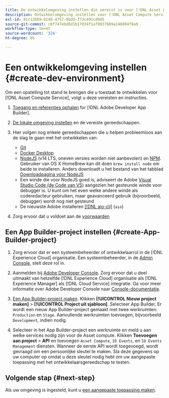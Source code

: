 ```yaml
---
title: De ontwikkelomgeving instellen die vereist is voor [!DNL Asset Compute Service]
description: Ontwikkelomgeving instellen voor [!DNL Asset Compute Service] om aangepaste code te maken en te testen.
exl-id: 91c12889-01d8-4757-9bdd-f73c491cd9d5
source-git-commit: c6f747ebd6d1b17834f1af0837609a148804f8a9
workflow-type: tm+mt
source-wordcount: '324'
ht-degree: 0%

---
```


# Een ontwikkelomgeving instellen {#create-dev-environment}

Om een opstelling tot stand te brengen die u toestaat te ontwikkelen voor [!DNL Asset Compute Service], volgt u deze vereisten en instructies.

1. [Toegang en referenties ophalen](https://developer.adobe.com/app-builder/docs/getting_started/#acquire-access-and-credentials) for [!DNL Adobe Developer App Builder].

1. [De lokale omgeving instellen](https://developer.adobe.com/app-builder/docs/getting_started/#local-environment-set-up) en de vereiste gereedschappen.

1. Hier volgen nog enkele gereedschappen die u helpen probleemloos aan de slag te gaan met het ontwikkelen van:

   * [Git](https://git-scm.com/)
   * [Docker Desktop](https://www.docker.com/get-started)
   * [NodeJS](https://nodejs.org) (v14 LTS, oneven versies worden niet aanbevolen) en [NPM](https://www.npmjs.com). Gebruiker van OS X HomeBrew kan dit doen `brew install node` om beide te installeren. Anders downloadt u het bestand van het tabblad [Downloadpagina voor NodeJS](https://nodejs.org/en/)
   * Een winde die voor NodeJS goed is, adviseert de Adobe [Visual Studio Code (de Code van VS)](https://code.visualstudio.com) aangezien het gesteunde winde voor debugger is. U kunt om het even welke andere winde als coderedacteur gebruiken, maar geavanceerd gebruik (bijvoorbeeld, debugger) wordt nog niet gesteund
   * De nieuwste Adobe installeren [[!DNL aio-cli]](https://github.com/adobe/aio-cli) (`aio`)
   <!-- - install using `npm install -g @adobe/aio-cli@7.1.0` -->

1. Zorg ervoor dat u voldoet aan de [voorwaarden](/help/using/understand-extensibility.md#prerequisites-and-provisioning)

<!--
>[!NOTE]
>
>For now, use [!DNL Adobe I/O] CLI v7.1.0 of and do not use [!DNL Adobe I/O] CLI v8.
-->

## Een App Builder-project instellen {#create-App-Builder-project}

1. Zorg ervoor dat er een systeembeheerder of ontwikkelaarrol in de [!DNL Experience Cloud] organisatie. Een systeembeheerder, in de [Admin Console](https://adminconsole.adobe.com/overview), stelt deze rol in.

1. Aanmelden bij [Adobe Developer Console](https://developer.adobe.com/console/user/servicesandapis). Zorg ervoor dat u deel uitmaakt van hetzelfde [!DNL Experience Cloud] organisatie als [!DNL Experience Manager] als [!DNL Cloud Service] integratie. Ga voor meer informatie over Adobe Developer Console naar [Console-documentatie](https://developer.adobe.com/developer-console/docs/guides/).

1. [Een App Builder-project maken](https://developer.adobe.com/app-builder/docs/getting_started/first_app/). Klikken **[!UICONTROL Nieuw project maken]** > **[!UICONTROL Project uit sjabloon]**. Selecteer App Builder. Er wordt een nieuw App Builder-project gemaakt met twee werkruimten: `Production` en `Stage`. Aanvullende werkruimten toevoegen, bijvoorbeeld `Development`, indien nodig.

1. Selecteer in het App Builder-project een werkruimte en meld u aan welke services nodig zijn voor de Asset compute. Klikken **Toevoegen aan project** > **API** en toevoegen `Asset Compute`, `IO Events`, en `IO Events Management` diensten. Wanneer de eerste API wordt toegevoegd, wordt gevraagd om een persoonlijke sleutel te maken. Sla deze gegevens op uw computer op omdat u deze sleutel nodig hebt om uw aangepaste toepassing met het ontwikkelaarsgereedschap te testen.

## Volgende stap {#next-step}

Als uw omgeving is ingesteld, kunt u [een aangepaste toepassing maken](develop-custom-application.md).

<!-- More ideas:
 
* Any steps in the beginning that lead to gotchas later should be called out for caution? For example,
  * don't change some defaults initially
  * know risks when deviating from standard path
  * naming conventions to follow
  * Retrieve and format credentials (YAML file details)

TBD: When aio-cli v8 bugs are resolved, update the AIO CLI install command to remove v7.x reference and instruct users to use the latest version. See CQDOC-18346.

-->
